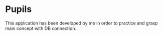 # Pupils
This application has been developed by me in order to practice and grasp main concept with DB connection.
